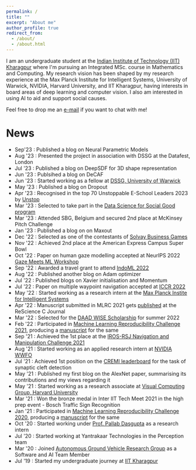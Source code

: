 ```yaml
---
permalink: /
title: ""
excerpt: "About me"
author_profile: true
redirect_from: 
  - /about/
  - /about.html
---
```


I am an undergraduate student at the [Indian Institute of Technology (IIT) Kharagpur](http://www.iitkgp.ac.in/) where I'm pursuing an Integrated MSc. course in Mathematics and Computing. My research vision has been shaped by my research experience at the Max Planck Institute for Intelligent Systems, University of Warwick, NVIDIA, Harvard University, and IIT Kharagpur, having interests in board areas of deep learning and computer vision. I also am interested in using AI to aid and support social causes.

Feel free to drop me an [e-mail](mailto:karan.uppal3@gmail.com) if you want to chat with me!

News
======
 - Sep'23 : Published a blog on Neural Parametric Models
 - Aug '23 : Presented the project in association with DSSG at the Datafest, London
 - Jul '23 : Published a blog on DeepSDF for 3D shape representation
 - Jun '23 : Publsihed a blog on DeCAF
 - Jun '23 : Started working as a fellow at [DSSG, University of Warwick](https://warwick.ac.uk/research/data-science/warwick-data/dssgx/)
 - May '23 : Published a blog on Dropout
 - Apr '23 : Recognised in the top 70 Unstoppable E-School Leaders 2023 by [Unstop](https://unstop.com/)
 - Mar '23 : Selected to take part in the [Data Science for Social Good program](https://warwick.ac.uk/research/data-science/warwick-data/dssgx/)
 - Mar '23 : Attended SBG, Belgium and secured 2nd place at McKinsey Pitch Challenge
 - Jan '23 : Published a blog on on Maxout
 - Dec '22 : Selected as one of the contestants of [Solvay Business Games](https://www.solvaybusinessgame.com/home/)
 - Nov '22 : Achieved 2nd place at the American Express Campus Super Bowl
 - Oct '22 : Paper on human gaze modelling accepted at NeurIPS 2022 [Gaze Meets ML Workshop](https://gaze-meets-ml.github.io/gaze_ml_2022/)
 - Sep '22 : Awarded a travel grant to attend [IndoML 2022](https://indoml.in/)
 - Aug '22 : Published another blog on Adam optimizer
 - Jul '22 : Published blogs on Xavier initialisation and Momentum
 - Jul '22 : Paper on multiple waypoint navigation accepted at [ICCR 2022](http://www.iccr.net/)
 - May '22 : Started working as a research intern at the [Max Planck Instite for Intelligent Systems](https://is.mpg.de/)
 - Apr '22 : Manuscript submitted in MLRC 2021 gets [published](https://rescience.github.io/bibliography/Mehta_2022.html) at the ReScience C Journal
 - Mar '22 : Selected for the [DAAD WISE Scholarship](https://www2.daad.de/deutschland/stipendium/datenbank/en/21148-scholarship-database/?detail=50015295) for summer 2022
 - Feb '22 : Participated in [Machine Learning Reproducibility Challenge 2021](http://paperswithcode.com/rc2021), producing a [manuscript](https://openreview.net/forum?id=rUQllTGQhAY) for the same
 - Sep '21 : Achieved the 1st place at the [IROS-RSJ Navigation and Manipulation Challenge 2021](http://robots.uc3m.es/challenge-iros2021/)
 - Aug '21 : Started working as an applied research intern at [NVIDIA WWFO](https://www.nvidia.com/en-in/)
 - Jul '21 : Achieved 1st position on the [CREMI leaderboard](https://cremi.org/leaderboard/) for the task of synaptic cleft detection
 - May '21 : Published my first blog on the AlexNet paper, summarising its contributions and my views regarding it
 - May '21 : Started working as a research associate at [Visual Computing Group, Harvard University](https://vcg.seas.harvard.edu/)
 - Mar '21 : Won the bronze medal in Inter IIT Tech Meet 2021 in the high prep event - Bosch Traffic Sign Recognition
 - Jan '21 : Participated in [Machine Learning Reproducibility Challenge 2020](http://paperswithcode.com/rc2020), producing a [manuscript](https://openreview.net/pdf?id=MBIIiRE0EXv) for the same
 - Oct '20 : Started working under [Prof. Pallab Dasgupta](https://cse.iitkgp.ac.in/~pallab/) as a research intern
 - Jul '20 : Started working at Yantrakaar Technologies in the Perception team
 - Mar '20 : Joined [Autonomous Ground Vehicle Research Group](http://www.agv.iitkgp.ac.in/) as a Software and AI Team Member
 - Jul '19 : Started my undergraduate journey at [IIT Kharagpur](http://www.iitkgp.ac.in/)